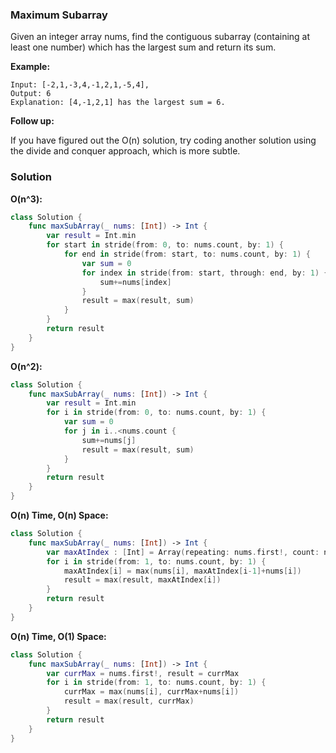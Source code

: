 
### Maximum Subarray

Given an integer array nums, find the contiguous subarray (containing at least one number) which has the largest sum and return its sum.

__Example:__
```
Input: [-2,1,-3,4,-1,2,1,-5,4],
Output: 6
Explanation: [4,-1,2,1] has the largest sum = 6.
```
__Follow up:__

If you have figured out the O(n) solution, try coding another solution using the divide and conquer approach, which is more subtle.

### Solution
__O(n^3):__
```Swift
class Solution {
    func maxSubArray(_ nums: [Int]) -> Int {
        var result = Int.min
        for start in stride(from: 0, to: nums.count, by: 1) {
            for end in stride(from: start, to: nums.count, by: 1) {
                var sum = 0
                for index in stride(from: start, through: end, by: 1) {
                    sum+=nums[index]
                }
                result = max(result, sum)
            }
        }
        return result
    }
}
```
__O(n^2):__
```Swift
class Solution {
    func maxSubArray(_ nums: [Int]) -> Int {
        var result = Int.min
        for i in stride(from: 0, to: nums.count, by: 1) {
            var sum = 0
            for j in i..<nums.count {
                sum+=nums[j]
                result = max(result, sum)
            }
        }
        return result
    }
}
```
__O(n) Time, O(n) Space:__
```Swift
class Solution {
    func maxSubArray(_ nums: [Int]) -> Int {
        var maxAtIndex : [Int] = Array(repeating: nums.first!, count: nums.count), result : Int = nums.first!
        for i in stride(from: 1, to: nums.count, by: 1) {
            maxAtIndex[i] = max(nums[i], maxAtIndex[i-1]+nums[i])
            result = max(result, maxAtIndex[i])
        }
        return result
    }
}
```
__O(n) Time, O(1) Space:__
```Swift
class Solution {
    func maxSubArray(_ nums: [Int]) -> Int {
        var currMax = nums.first!, result = currMax
        for i in stride(from: 1, to: nums.count, by: 1) {
            currMax = max(nums[i], currMax+nums[i])
            result = max(result, currMax)
        }
        return result
    }
}
```